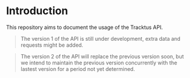 # Introduction

This repository aims to document the usage of the Tracktus API. 

> The version 1 of the API is still under development, extra data and requests might be added.  

> The version 2 of the API will replace the previous version soon, but we intend to maintain the previous version concurrently with the lastest version for a period not yet determined.
